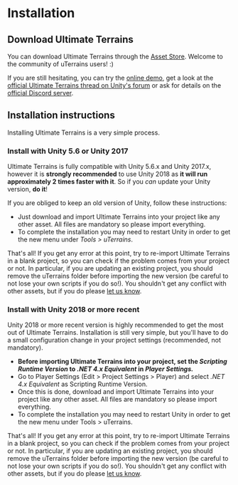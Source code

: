 # Installation

## Download Ultimate Terrains

You can download Ultimate Terrains through the [Asset Store](https://www.assetstore.unity3d.com/en/#!/content/31100). Welcome to the community of uTerrains users! :)

If you are still hesitating, you can try the [online demo](https://uterrains.com/demo/), get a look at the [official Ultimate Terrains thread on Unity's forum](https://forum.unity.com/threads/uterrains-ultimate-terrains-voxel-terrain-engine.383959/) or ask for details on the [official Discord server](https://discord.gg/tzrBuyY).


## Installation instructions

Installing Ultimate Terrains is a very simple process.

### Install with Unity 5.6 or Unity 2017
Ultimate Terrains is fully compatible with Unity 5.6.x and Unity 2017.x, however it is **strongly recommended** to use Unity 2018 as **it will run approximately 2 times faster with it**.
So if you *can* update your Unity version, **do it**!

If you are obliged to keep an old version of Unity, follow these instructions:

- Just download and import Ultimate Terrains into your project like any other asset. All files are mandatory so please import everything.
- To complete the installation you may need to restart Unity in order to get the new menu under *Tools &gt; uTerrains*.

That's all! If you get any error at this point, try to re-import Ultimate Terrains in a blank project, so you can check if the problem comes from your project or not. In particular, if you are updating an existing project, you should remove the uTerrains folder before importing the new version (be careful to not lose your own scripts if you do so!). You shouldn't get any conflict with other assets, but if you do please [let us know](https://uterrains.com/report/).

### Install with Unity 2018 or more recent
Unity 2018 or more recent version is highly recommended to get the most out of Ultimate Terrains. Installation is still very simple, but you'll have to do a small configuration change in your project settings (recommended, not mandatory).

- **Before importing Ultimate Terrains into your project, set the *Scripting Runtime Version* to *.NET 4.x Equivalent* in *Player Settings.***
- Go to Player Settings (Edit &gt; Project Settings &gt; Player) and select *.NET 4.x Equivalent* as Scripting Runtime Version.
- Once this is done, download and import Ultimate Terrains into your project like any other asset. All files are mandatory so please import everything.
- To complete the installation you may need to restart Unity in order to get the new menu under Tools &gt; uTerrains.

That's all! If you get any error at this point, try to re-import Ultimate Terrains in a blank project, so you can check if the problem comes from your project or not. In particular, if you are updating an existing project, you should remove the uTerrains folder before importing the new version (be careful to not lose your own scripts if you do so!). You shouldn't get any conflict with other assets, but if you do please [let us know](https://uterrains.com/report/).